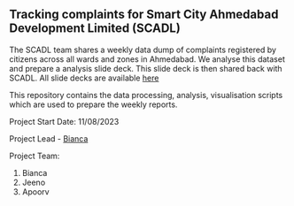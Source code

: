 ## Tracking complaints for Smart City Ahmedabad Development Limited (SCADL)

The SCADL team shares a weekly data dump of complaints registered by citizens across all wards and zones in Ahmedabad. We analyse this dataset and prepare a analysis slide deck. This slide deck is then shared back with SCADL. All slide decks are available [here](https://drive.google.com/drive/folders/1A8dWwY2NhHAZs3M3WAPYyacdQvPm4lH_)

This repository contains the data processing, analysis, visualisation scripts which are used to prepare the weekly reports. 

Project Start Date: 11/08/2023

Project Lead - [Bianca](https://civicdatalab.in/team/bianca/)

Project Team:
1. Bianca
2. Jeeno
3. Apoorv
